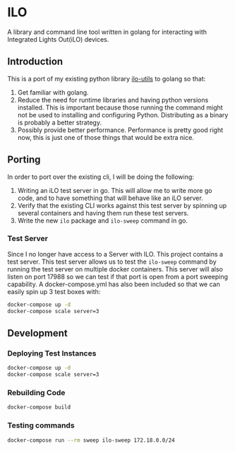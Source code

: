 # ILO

A library and command line tool written in golang for interacting with
Integrated Lights Out(iLO) devices.

## Introduction

This is a port of my existing python library
[ilo-utils](https://github.com/jonstacks/ilo-utils) to golang so that:

1. Get familiar with golang.
2. Reduce the need for runtime libraries and having python versions installed.
   This is important because those running the command might not be used to
   installing and configuring Python. Distributing as a binary is probably a
   better strategy.
3. Possibly provide better performance. Performance is pretty good right now,
   this is just one of those things that would be extra nice.

## Porting

In order to port over the existing cli, I will be doing the following:

1. Writing an iLO test server in go. This will allow me to write more go code,
   and to have something that will behave like an iLO server.
2. Verify that the existing CLI works against this test server by spinning up
   several containers and having them run these test servers.
3. Write the new `ilo` package and `ilo-sweep` command in go.

### Test Server

Since I no longer have access to a Server with ILO. This project contains a test
server. This test server allows us to test the `ilo-sweep` command by running
the test server on multiple docker containers. This server will also listen on
port 17988 so we can test if that port is open from a port sweeping capability.
A docker-compose.yml has also been included so that we can easily spin up 3 test
boxes with:

```sh
docker-compose up -d
docker-compose scale server=3
```

## Development

### Deploying Test Instances

```sh
docker-compose up -d
docker-compose scale server=3
```

### Rebuilding Code

```sh
docker-compose build
```

### Testing commands

```sh
docker-compose run --rm sweep ilo-sweep 172.18.0.0/24
```
